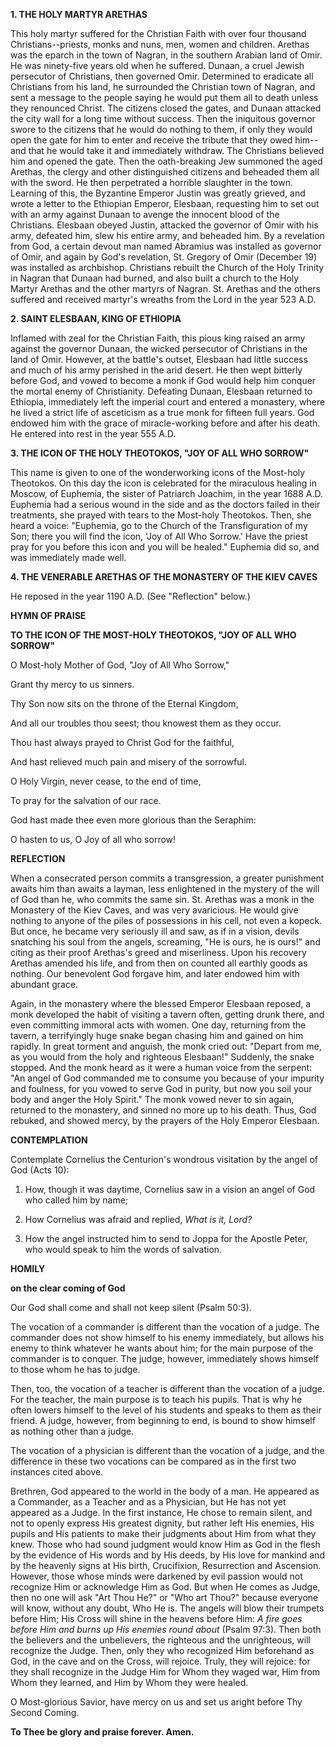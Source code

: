 
**1. THE HOLY MARTYR ARETHAS** 

This holy martyr suffered for the Christian Faith with over four thousand Christians--priests, monks and nuns, men, women and children. Arethas was the eparch in the town of Nagran, in the southern Arabian land of Omir. He was ninety-five years old when he suffered. Dunaan, a cruel Jewish persecutor of Christians, then governed Omir. Determined to eradicate all Christians from his land, he surrounded the Christian town of Nagran, and sent a message to the people saying he would put them all to death unless they renounced Christ. The citizens closed the gates, and Dunaan attacked the city wall for a long time without success. Then the iniquitous governor swore to the citizens that he would do nothing to them, if only they would open the gate for him to enter and receive the tribute that they owed him--and that he would take it and immediately withdraw. The Christians believed him and opened the gate. Then the oath-breaking Jew summoned the aged Arethas, the clergy and other distinguished citizens and beheaded them all with the sword. He then perpetrated a horrible slaughter in the town. Learning of this, the Byzantine Emperor Justin was greatly grieved, and wrote a letter to the Ethiopian Emperor, Elesbaan, requesting him to set out with an army against Dunaan to avenge the innocent blood of the Christians. Elesbaan obeyed Justin, attacked the governor of Omir with his army, defeated him, slew his entire army, and beheaded him. By a revelation from God, a certain devout man named Abramius was installed as governor of Omir, and again by God's revelation, St. Gregory of Omir (December 19) was installed as archbishop. Christians rebuilt the Church of the Holy Trinity in Nagran that Dunaan had burned, and also built a church to the Holy Martyr Arethas and the other martyrs of Nagran. St. Arethas and the others suffered and received martyr's wreaths from the Lord in the year 523 A.D.

**2. SAINT ELESBAAN, KING OF ETHIOPIA**

Inflamed with zeal for the Christian Faith, this pious king raised an army against the governor Dunaan, the wicked persecutor of Christians in the land of Omir. However, at the battle's outset, Elesbaan had little success and much of his army perished in the arid desert. He then wept bitterly before God, and vowed to become a monk if God would help him conquer the mortal enemy of Christianity. Defeating Dunaan, Elesbaan returned to Ethiopia, immediately left the imperial court and entered a monastery, where he lived a strict life of asceticism as a true monk for fifteen full years. God endowed him with the grace of miracle-working before and after his death. He entered into rest in the year 555 A.D.

**3. THE ICON OF THE HOLY THEOTOKOS, "JOY OF ALL WHO SORROW"**

This name is given to one of the wonderworking icons of the Most-holy Theotokos. On this day the icon is celebrated for the miraculous healing in Moscow, of Euphemia, the sister of Patriarch Joachim, in the year 1688 A.D. Euphemia had a serious wound in the side and as the doctors failed in their treatments, she prayed with tears to the Most-holy Theotokos. Then, she heard a voice: "Euphemia, go to the Church of the Transfiguration of my Son; there you will find the icon, 'Joy of All Who Sorrow.' Have the priest pray for you before this icon and you will be healed." Euphemia did so, and was immediately made well.

**4. THE VENERABLE ARETHAS OF THE MONASTERY OF THE KIEV CAVES**

He reposed in the year 1190 A.D. (See "Reflection" below.)



**HYMN OF PRAISE** 

**TO THE ICON OF THE MOST-HOLY THEOTOKOS, "JOY OF ALL WHO SORROW"**

O Most-holy Mother of God, "Joy of All Who Sorrow,"

Grant thy mercy to us sinners.

Thy Son now sits on the throne of the Eternal Kingdom,

And all our troubles thou seest; thou knowest them as they occur.

Thou hast always prayed to Christ God for the faithful,

And hast relieved much pain and misery of the sorrowful.

O Holy Virgin, never cease, to the end of time,

To pray for the salvation of our race.

God hast made thee even more glorious than the Seraphim:

O hasten to us, O Joy of all who sorrow!


**REFLECTION**

When a consecrated person commits a transgression, a greater punishment awaits him than awaits a layman, less enlightened in the mystery of the will of God than he, who commits the same sin. St. Arethas was a monk in the Monastery of the Kiev Caves, and was very avaricious. He would give nothing to anyone of the piles of possessions in his cell, not even a kopeck. But once, he became very seriously ill and saw, as if in a vision, devils snatching his soul from the angels, screaming, "He is ours, he is ours!" and citing as their proof Arethas's greed and miserliness. Upon his recovery Arethas amended his life, and from then on counted all earthly goods as nothing. Our benevolent God forgave him, and later endowed him with abundant grace.

Again, in the monastery where the blessed Emperor Elesbaan reposed, a monk developed the habit of visiting a tavern often, getting drunk there, and even committing immoral acts with women. One day, returning from the tavern, a terrifyingly huge snake began chasing him and gained on him rapidly. In great torment and anguish, the monk cried out: "Depart from me, as you would from the holy and righteous Elesbaan!" Suddenly, the snake stopped. And the monk heard as it were a human voice from the serpent: "An angel of God commanded me to consume you because of your impurity and foulness, for you vowed to serve God in purity, but now you soil your body and anger the Holy Spirit." The monk vowed never to sin again, returned to the monastery, and sinned no more up to his death. Thus, God rebuked, and showed mercy, by the prayers of the Holy Emperor Elesbaan.



**CONTEMPLATION**

Contemplate Cornelius the Centurion's wondrous visitation by the angel of God (Acts 10):

1.  How, though it was daytime, Cornelius saw in a vision an angel of God who called him by name;

1.  How Cornelius was afraid and replied, *What is it, Lord?*

1.  How the angel instructed him to send to Joppa for the Apostle Peter, who would speak to him the words of salvation.



**HOMILY**

**on the clear coming of God**

Our God shall come and shall not keep silent (Psalm 50:3).

The vocation of a commander is different than the vocation of a judge. The commander does not show himself to his enemy immediately, but allows his enemy to think whatever he wants about him; for the main purpose of the commander is to conquer. The judge, however, immediately shows himself to those whom he has to judge. 

Then, too, the vocation of a teacher is different than the vocation of a judge. For the teacher, the main purpose is to teach his pupils. That is why he often lowers himself to the level of his students and speaks to them as their friend. A judge, however, from beginning to end, is bound to show himself as nothing other than a judge.

The vocation of a physician is different than the vocation of a judge, and the difference in these two vocations can be compared as in the first two instances cited above. 

Brethren, God appeared to the world in the body of a man. He appeared as a Commander, as a Teacher and as a Physician, but He has not yet appeared as a Judge. In the first instance, He chose to remain silent, and not to openly express His greatest dignity, but rather left His enemies, His pupils and His patients to make their judgments about Him from what they knew. Those who had sound judgment would know Him as God in the flesh by the evidence of His words and by His deeds, by His love for mankind and by the heavenly signs at His birth, Crucifixion, Resurrection and Ascension. However, those whose minds were darkened by evil passion would not recognize Him or acknowledge Him as God. But when He comes as Judge, then no one will ask "Art Thou He?" or "Who art Thou?" because everyone will know, without any doubt, Who He is. The angels will blow their trumpets before Him; His Cross will shine in the heavens before Him: *A fire goes before Him and burns up His enemies round about* (Psalm 97:3). Then both the believers and the unbelievers, the righteous and the unrighteous, will recognize the Judge. Then, only they who recognized Him beforehand as God, in the cave and on the Cross, will rejoice. Truly, they will rejoice: for they shall recognize in the Judge Him for Whom they waged war, Him from Whom they learned, and Him by Whom they were healed.

O Most-glorious Savior, have mercy on us and set us aright before Thy Second Coming.

**To Thee be glory and praise forever. Amen.**
